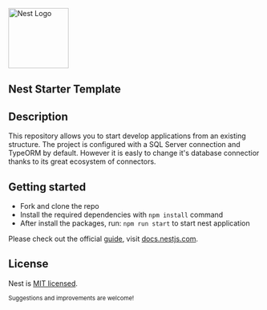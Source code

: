 <p>
  <a href="http://nestjs.com/" target="blank">
    <img style="display:inline" src="https://nestjs.com/img/logo_text.svg" width="120" alt="Nest Logo" /></a> 
    <h2>Nest Starter Template</h2>
</p>

## Description
This repository allows you to start develop applications from an existing structure. The project is configured with a SQL Server connection and TypeORM by default. However it is easly to change it's database connectior thanks to its great ecosystem of connectors.


## Getting started

* Fork and clone the repo
* Install the required dependencies with `npm install` command
* After install the packages, run: `npm run start` to start nest application


Please check out the official [guide](https://docs.nestjs.com), visit [docs.nestjs.com](https://docs.nestjs.com).


## License

Nest is [MIT licensed](LICENSE).

<small>Suggestions and improvements are welcome!</small>
